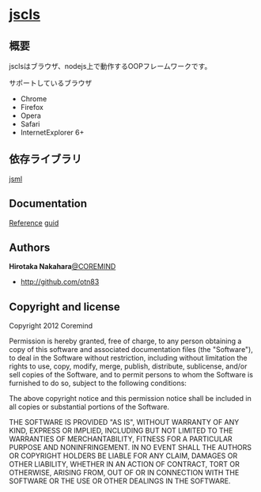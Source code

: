 
# [jscls](https://github.com/otn83)

## 概要

jsclsはブラウザ、nodejs上で動作するOOPフレームワークです。

サポートしているブラウザ

* Chrome
* Firefox
* Opera
* Safari
* InternetExplorer 6+

## 依存ライブラリ

[jsml](https://github.com/otn83/jsml "jsml")

## Documentation

[Reference](http://coremind.jp/devDocs/jscls/ "Reference")
[guid](https://github.com/otn83/jscls/blob/master/howtouse.md "guid")

## Authors

**Hirotaka Nakahara**[@COREMIND](http://coremind.jp/blog/)

+ http://github.com/otn83

## Copyright and license
Copyright 2012 Coremind

Permission is hereby granted, free of charge, to any person obtaining a copy of this software and associated documentation files (the "Software"), to deal in the Software without restriction, including without limitation the rights to use, copy, modify, merge, publish, distribute, sublicense, and/or sell copies of the Software, and to permit persons to whom the Software is furnished to do so, subject to the following conditions:

The above copyright notice and this permission notice shall be included in all copies or substantial portions of the Software.

THE SOFTWARE IS PROVIDED "AS IS", WITHOUT WARRANTY OF ANY KIND, EXPRESS OR IMPLIED, INCLUDING BUT NOT LIMITED TO THE WARRANTIES OF MERCHANTABILITY, FITNESS FOR A PARTICULAR PURPOSE AND NONINFRINGEMENT. IN NO EVENT SHALL THE AUTHORS OR COPYRIGHT HOLDERS BE LIABLE FOR ANY CLAIM, DAMAGES OR OTHER LIABILITY, WHETHER IN AN ACTION OF CONTRACT, TORT OR OTHERWISE, ARISING FROM, OUT OF OR IN CONNECTION WITH THE SOFTWARE OR THE USE OR OTHER DEALINGS IN THE SOFTWARE.